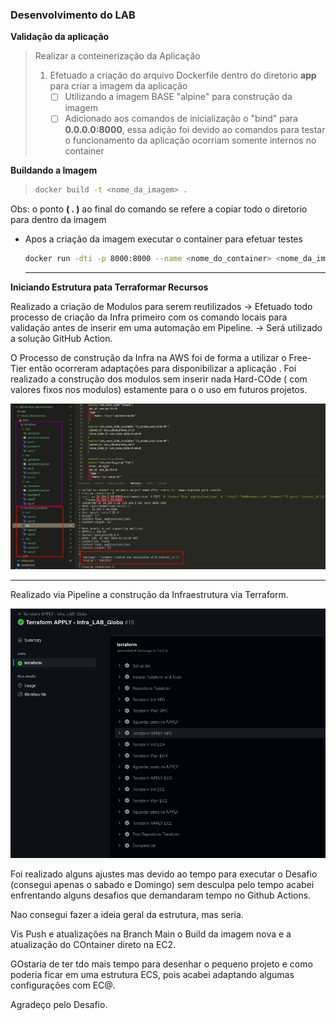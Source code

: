 
### Desenvolvimento do LAB

**Validação da aplicação**

> Realizar a conteinerização  da Aplicação
> 
> 1. Efetuado a criação do arquivo Dockerfile dentro do diretorio **app**  para criar a imagem da aplicação
>     - [ ]  Utilizando a imagem BASE "alpine" para construção da imagem 
>    - [ ]  Adicionado aos comandos de inicialização o "bind" para **0.0.0.0:8000**, essa adição foi devido ao comandos para testar o funcionamento da aplicação ocorriam somente internos no container 
>      
**Buildando a Imagem**
>    ```bash
>    docker build -t <nome_da_imagem> .     
> ``` 
  Obs: o ponto **( . )** ao final do comando se refere a copiar todo o diretorio para dentro da imagem
>          
- Apos a criação da imagem executar o container para efetuar testes
    
    ```bash
    docker run -dti -p 8000:8000 --name <nome_do_container> <nome_da_imagem_buildada>
    ```
    
    ---

**Iniciando Estrutura pata Terraformar Recursos**

Realizado a criação de Modulos para serem reutilizados
→ Efetuado todo processo de criação da Infra primeiro com os comando locais para validação antes de inserir em uma automação em Pipeline.
→  Será utilizado a solução GitHub Action.

O Processo de construção da Infra na AWS foi de forma a utilizar o Free-Tier então ocorreram adaptações para disponibilizar a aplicação .
 Foi realizado a construção dos modulos sem inserir nada Hard-COde ( com valores fixos  nos modulos) estamente para o o uso em futuros projetos.

![alt text](image.png)

-------------------------------------------------------------------------------------------------------------
Realizado via Pipeline a construção da Infraestrutura via Terraform.

![alt text](image-1.png)

Foi realizado alguns ajustes mas devido ao tempo para executar o Desafio (consegui apenas o sabado e Domingo) sem desculpa pelo tempo acabei enfrentando alguns desafios que demandaram tempo no Github Actions.

Nao consegui fazer a ideia geral da estrutura, mas seria.

Vis Push e atualizações na Branch Main o Build da imagem nova e a atualização do COntainer direto na EC2.


GOstaria de ter tdo mais tempo para desenhar o pequeno projeto e como poderia ficar em uma estrutura ECS, pois acabei adaptando algumas configurações com EC@.

Agradeço pelo Desafio.